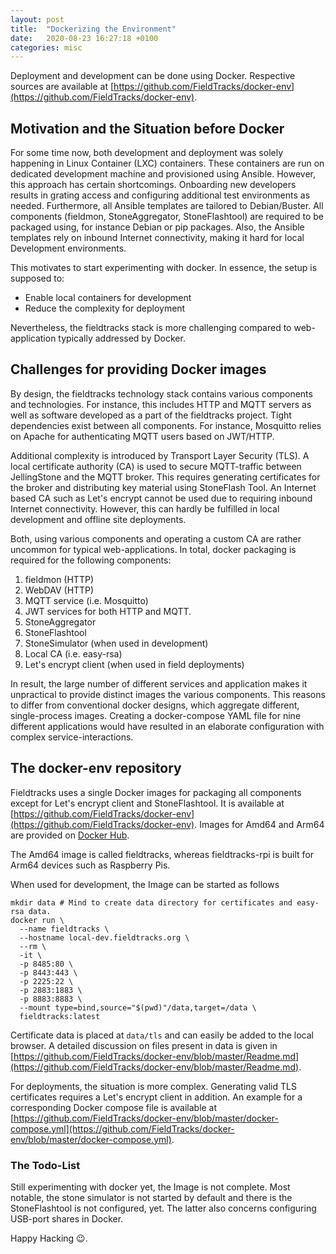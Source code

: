 ```yaml
---
layout: post
title:  "Dockerizing the Environment"
date:   2020-08-23 16:27:18 +0100
categories: misc
---
```


Deployment and development can be done using Docker. Respective sources are available at 
[https://github.com/FieldTracks/docker-env](https://github.com/FieldTracks/docker-env).

<!--break-->

## Motivation and the Situation before Docker

For some time now, both development and deployment was solely happening in Linux Container (LXC) containers.
These containers are run on dedicated development machine and provisioned using Ansible. However, this 
approach has certain shortcomings. Onboarding new developers results in grating access and configuring additional
test environments as needed. Furthermore, all Ansible templates are tailored to Debian/Buster. All components
(fieldmon, StoneAggregator, StoneFlashtool) are required to be packaged using, for instance Debian or pip packages. 
Also, the Ansible templates rely on inbound Internet connectivity, making it hard for local Development environments.

This motivates to start experimenting with docker. In essence, the setup is supposed to:
* Enable local containers for development
* Reduce the complexity for deployment

Nevertheless, the fieldtracks stack is more challenging compared to web-application typically addressed by Docker.

## Challenges for providing Docker images

By design, the fieldtracks technology stack contains various components and technologies. For instance, this includes HTTP 
and MQTT servers as well as software developed as a part of the fieldtracks project. Tight dependencies exist between
all components. For instance, Mosquitto relies on Apache for authenticating MQTT users based on JWT/HTTP. 

Additional complexity is introduced by Transport Layer Security (TLS). A local certificate authority (CA) is used
to secure MQTT-traffic between JellingStone and the MQTT broker. This requires generating certificates for the broker 
and distributing key material using StoneFlash Tool. An Internet based CA such as Let's encrypt cannot be used due to 
requiring inbound Internet connectivity. However, this can hardly be fulfilled in local development and offline 
site deployments.

Both, using various components and operating a custom CA are rather uncommon for typical web-applications. 
In total, docker packaging is required for the following components:

1. fieldmon (HTTP)
2. WebDAV (HTTP)
3. MQTT service (i.e. Mosquitto)
4. JWT services for both HTTP and MQTT.
5. StoneAggregator
6. StoneFlashtool
7. StoneSimulator (when used in development)
8. Local CA (i.e. easy-rsa)
9. Let's encrypt client (when used in field deployments)

In result, the large number of different services and application makes it unpractical to provide distinct images
the various components. This reasons to differ from conventional docker designs, 
which aggregate different, single-process images. Creating a docker-compose YAML file for nine different applications would have
resulted in an elaborate configuration with complex service-interactions.

## The docker-env repository

Fieldtracks uses a single Docker images for packaging all components except for Let's encrypt client and StoneFlashtool. It is available at 
[https://github.com/FieldTracks/docker-env](https://github.com/FieldTracks/docker-env). Images for Amd64 and Arm64 are provided on [Docker Hub](https://hub.docker.com/u/fieldtracks).

The Amd64 image is called fieldtracks, whereas fieldtracks-rpi is built for Arm64 devices such as Raspberry Pis.

When used for development, the Image can be started as follows
```
mkdir data # Mind to create data directory for certificates and easy-rsa data.
docker run \
  --name fieldtracks \
  --hostname local-dev.fieldtracks.org \
  --rm \
  -it \
  -p 8485:80 \
  -p 8443:443 \
  -p 2225:22 \
  -p 2883:1883 \
  -p 8883:8883 \
  --mount type=bind,source="$(pwd)"/data,target=/data \
  fieldtracks:latest
```
Certificate data is placed at `data/tls` and can easily be added to the local browser. A detailed discussion on files 
present in data is given in 
[https://github.com/FieldTracks/docker-env/blob/master/Readme.md](https://github.com/FieldTracks/docker-env/blob/master/Readme.md).

For deployments, the situation is more complex. Generating valid TLS certificates requires a Let's encrypt 
client in addition. An example for a corresponding Docker compose file is available at
[https://github.com/FieldTracks/docker-env/blob/master/docker-compose.yml](https://github.com/FieldTracks/docker-env/blob/master/docker-compose.yml). 

### The Todo-List

Still experimenting with docker yet, the Image is not complete. Most notable, the stone simulator is not started by default
and there is the StoneFlashtool is not configured, yet. The latter also concerns configuring USB-port shares in Docker.

Happy Hacking 😉.


